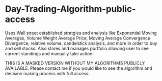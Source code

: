 # Day-Trading-Algorithm-public-access
Uses Wall street established stratgies and analysis like Exponential Moving Averages, Volume Weight Average Price, Moving Average Convergence Divergence, relative volume, candelstick analysis, and more in order to buy and sell stocks. Also stores and manages portfolio allowing user to see current standings and manually take action. 


THIS IS A MASKED VERSION WITHOUT MY ALGORITHMS PUBLICLY AVAILABLE. Please contact me if you would like to see the algorithm and decision making process with full access. 
